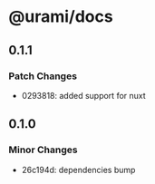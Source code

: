 # @urami/docs

## 0.1.1

### Patch Changes

- 0293818: added support for nuxt

## 0.1.0

### Minor Changes

- 26c194d: dependencies bump

